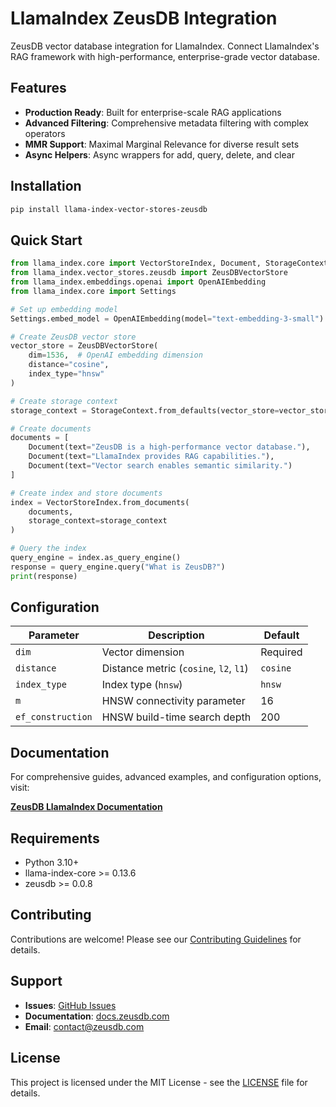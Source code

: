 # LlamaIndex ZeusDB Integration

ZeusDB vector database integration for LlamaIndex. Connect LlamaIndex's RAG framework with high-performance, enterprise-grade vector database.

## Features

- **Production Ready**: Built for enterprise-scale RAG applications
- **Advanced Filtering**: Comprehensive metadata filtering with complex operators  
- **MMR Support**: Maximal Marginal Relevance for diverse result sets
- **Async Helpers**: Async wrappers for add, query, delete, and clear

## Installation

```bash
pip install llama-index-vector-stores-zeusdb
```

## Quick Start

```python
from llama_index.core import VectorStoreIndex, Document, StorageContext
from llama_index.vector_stores.zeusdb import ZeusDBVectorStore
from llama_index.embeddings.openai import OpenAIEmbedding
from llama_index.core import Settings

# Set up embedding model
Settings.embed_model = OpenAIEmbedding(model="text-embedding-3-small")

# Create ZeusDB vector store
vector_store = ZeusDBVectorStore(
    dim=1536,  # OpenAI embedding dimension
    distance="cosine",
    index_type="hnsw"
)

# Create storage context
storage_context = StorageContext.from_defaults(vector_store=vector_store)

# Create documents
documents = [
    Document(text="ZeusDB is a high-performance vector database."),
    Document(text="LlamaIndex provides RAG capabilities."),
    Document(text="Vector search enables semantic similarity.")
]

# Create index and store documents
index = VectorStoreIndex.from_documents(
    documents, 
    storage_context=storage_context
)

# Query the index
query_engine = index.as_query_engine()
response = query_engine.query("What is ZeusDB?")
print(response)
```

## Configuration

| Parameter | Description | Default |
|-----------|-------------|---------|
| `dim` | Vector dimension | Required |
| `distance` | Distance metric (`cosine`, `l2`, `l1`) | `cosine` |
| `index_type` | Index type (`hnsw`) | `hnsw` |
| `m` | HNSW connectivity parameter | 16 |
| `ef_construction` | HNSW build-time search depth | 200 |

## Documentation

For comprehensive guides, advanced examples, and configuration options, visit:

**[ZeusDB LlamaIndex Documentation](https://docs.zeusdb.com/integrations/llamaindex)**

## Requirements

- Python 3.10+
- llama-index-core >= 0.13.6
- zeusdb >= 0.0.8

## Contributing

Contributions are welcome! Please see our [Contributing Guidelines](https://github.com/ZeusDB/.github/CONTRIBUTING.md) for details.

## Support

- **Issues**: [GitHub Issues](https://github.com/ZeusDB/llama-index-vector-stores-zeusdb/issues)
- **Documentation**: [docs.zeusdb.com](https://docs.zeusdb.com)
- **Email**: [contact@zeusdb.com](mailto:contact@zeusdb.com)

## License

This project is licensed under the MIT License - see the [LICENSE](LICENSE) file for details.
